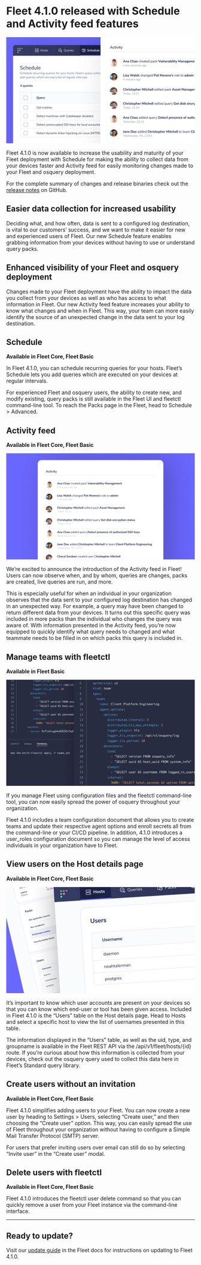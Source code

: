 # Fleet 4.1.0 released with Schedule and Activity feed features

![Fleet 4.1.0](../website/assets/images/articles/fleet-4.1.0-cover-700x393@2x.jpg)

Fleet 4.1.0 is now available to increase the usability and maturity of your Fleet deployment with Schedule for making the ability to collect data from your devices faster and Activity feed for easily monitoring changes made to your Fleet and osquery deployment.

For the complete summary of changes and release binaries check out the [release notes](https://github.com/fleetdm/fleet/releases/tag/v4.1.0) on GitHub.

## Easier data collection for increased usability

Deciding what, and how often, data is sent to a configured log destination, is vital to our customers’ success, and we want to make it easier for new and experienced users of Fleet. Our new Schedule feature enables grabbing information from your devices without having to use or understand query packs.

## Enhanced visibility of your Fleet and osquery deployment
Changes made to your Fleet deployment have the ability to impact the data you collect from your devices as well as who has access to what information in Fleet. Our new Activity feed feature increases your ability to know what changes and when in Fleet. This way, your team can more easily identify the source of an unexpected change in the data sent to your log destination.

## Schedule
**Available in Fleet Core, Fleet Basic**

In Fleet 4.1.0, you can schedule recurring queries for your hosts. Fleet’s Schedule lets you add queries which are executed on your devices at regular intervals.

For experienced Fleet and osquery users, the ability to create new, and modify existing, query packs is still available in the Fleet UI and fleetctl command-line tool. To reach the Packs page in the Fleet, head to Schedule > Advanced.

## Activity feed
**Available in Fleet Core, Fleet Basic**

![Activity feed](../website/assets/images/articles/fleet-4.1.0-1-700x393@2x.jpg)

We’re excited to announce the introduction of the Activity feed in Fleet! Users can now observe when, and by whom, queries are changes, packs are created, live queries are run, and more.

This is especially useful for when an individual in your organization observes that the data sent to your configured log destination has changed in an unexpected way. For example, a query may have been changed to return different data from your devices. It turns out this specific query was included in more packs than the individual who changes the query was aware of. With information presented in the Activity feed, you’re now equipped to quickly identify what query needs to changed and what teammate needs to be filled in on which packs this query is included in.

## Manage teams with fleetctl
**Available in Fleet Basic**

![Manage teams with fleetctl](../website/assets/images/articles/fleet-4.1.0-2-700x393@2x.jpg)

If you manage Fleet using configuration files and the fleetctl command-line tool, you can now easily spread the power of osquery throughout your organization.

Fleet 4.1.0 includes a team configuration document that allows you to create teams and update their respective agent options and enroll secrets all from the command-line or your CI/CD pipeline. In addition, 4.1.0 introduces a user_roles configuration document so you can manage the level of access individuals in your organization have to Fleet.

## View users on the Host details page
**Available in Fleet Core, Fleet Basic**

![Activity feed](../website/assets/images/articles/fleet-4.1.0-3-700x393@2x.jpg)

It’s important to know which user accounts are present on your devices so that you can know which end-user or tool has been given access. Included in Fleet 4.1.0 is the “Users” table on the Host details page. Head to Hosts and select a specific host to view the list of usernames presented in this table.

The information displayed in the “Users” table, as well as the uid, type, and groupname is available in the Fleet REST API via the /api/v1/fleet/hosts/{id} route. If you’re curious about how this information is collected from your devices, check out the osquery query used to collect this data here in Fleet’s Standard query library.

## Create users without an invitation
**Available in Fleet Core, Fleet Basic**

Fleet 4.1.0 simplifies adding users to your Fleet. You can now create a new user by heading to Settings > Users, selecting “Create user,” and then choosing the “Create user” option. This way, you can easily spread the use of Fleet throughout your organization without having to configure a Simple Mail Transfer Protocol (SMTP) server.

For users that prefer inviting users over email can still do so by selecting “Invite user” in the “Create user” modal.

## Delete users with fleetctl
**Available in Fleet Core, Fleet Basic**

Fleet 4.1.0 introduces the fleetctl user delete command so that you can quickly remove a user from your Fleet instance via the command-line interface.

---

## Ready to update?

Visit our [update guide](https://fleetdm.com/docs/using-fleet/updating-fleet) in the Fleet docs for instructions on updating to Fleet 4.1.0.

<meta name="category" value="releases">
<meta name="authorFullName" value="Noah Talerman">
<meta name="authorGitHubUsername" value="noahtalerman">
<meta name="publishedOn" value="2021-07-27">
<meta name="articleTitle" value="Fleet 4.1.0 released with Schedule and Activity feed features">
<meta name="articleImageUrl" value="../website/assets/images/articles/fleet-4.1.0-cover-700x393@2x.jpg">